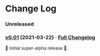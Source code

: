 # Change Log

### Unreleased

### [v0.01](https://github.com/realityforge/webtack/tree/v0.01) (2021-03-22) · [Full Changelog](https://github.com/realityforge/webtack/compare/ade60402464b32cb22500eddfc4c05914b77e30f...v0.01)

 🎉	Initial super-alpha release 🎉.

